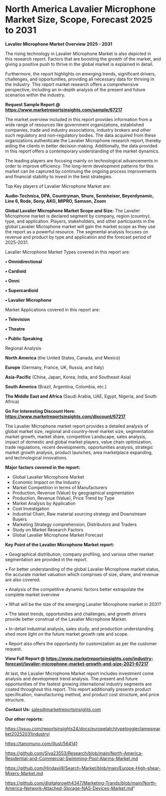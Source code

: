 # North America Lavalier Microphone Market Size, Scope, Forecast 2025 to 2031

<Strong> Lavalier Microphone Market Overview 2025 - 2031</strong>

The rising technology in Lavalier Microphone Market is also depicted in this research report. Factors that are boosting the growth of the market, and giving a positive push to thrive in the global market is explained in detail.

Furthermore, the report highlights on emerging trends, significant drivers, challenges, and opportunities, providing all necessary data for thriving in the industry. This report market research offers a comprehensive perspective, including an in-depth analysis of the present and future scenarios within the industry.

<strong>Request Sample Report @ <a href=https://www.marketreportsinsights.com/sample/67217>https://www.marketreportsinsights.com/sample/67217</a></strong>

The market overview included in this report provides information from a wide range of resources like government organizations, established companies, trade and industry associations, industry brokers and other such regulatory and non-regulatory bodies. The data acquired from these organizations authenticate the Lavalier Microphone research report, thereby aiding the clients in better decision making. Additionally, the data provided in this report offers a contemporary understanding of the market dynamics.

The leading players are focusing mainly on technological advancements in order to improve efficiency. The long-term development patterns for this market can be captured by continuing the ongoing process improvements and financial stability to invest in the best strategies.

Top Key players of Lavalier Microphone Market are:

<strong>Audio-Technica, DPA, Countryman, Shure, Sennheiser, Beyerdynamic, Line 6, Rode, Sony, AKG, MIPRO, Samson, Zoom</strong>

<strong><b>Global Lavalier Microphone Market Scope and Size:</b></strong>
The Lavalier Microphone market is declared segment by company, region (country), type, and application. Players, stakeholders, and other participants in the global Lavalier Microphone market will gain the market scope as they use the report as a powerful resource. The segmental analysis focuses on revenue and product by type and application and the forecast period of 2025-2031.

Lavalier Microphone Market Types covered in this report are:

<strong>• Omnidirectional

• Cardioid

• Omni

• Supercardioid

• Lavalier Microphone</strong>

Market Applications covered in this report are:

<strong>• Television

• Theatre

• Public Speaking</strong> 

Regional Analysis

<strong>North America</strong> (the United States, Canada, and Mexico)

<strong>Europe</strong> (Germany, France, UK, Russia, and Italy)

<strong>Asia-Pacific</strong> (China, Japan, Korea, India, and Southeast Asia)

<strong>South America</strong> (Brazil, Argentina, Colombia, etc.)

<strong>The Middle East and Africa</strong> (Saudi Arabia, UAE, Egypt, Nigeria, and South Africa)

<strong>Go For Interesting Discount Here: <a href=https://www.marketreportsinsights.com/discount/67217>https://www.marketreportsinsights.com/discount/67217</a></strong>

The Lavalier Microphone market report provides a detailed analysis of global market size, regional and country-level market size, segmentation market growth, market share, competitive Landscape, sales analysis, impact of domestic and global market players, value chain optimization, trade regulations, recent developments, opportunities analysis, strategic market growth analysis, product launches, area marketplace expanding, and technological innovations.

<strong><b>Major factors covered in the report:</b></strong>
<ul>
  <li>Global Lavalier Microphone Market </li>
  <li>Economic Impact on the Industry</li>
  <li>Market Competition in terms of Manufacturers</li>
  <li>Production, Revenue (Value) by geographical segmentation</li>
  <li>Production, Revenue (Value), Price Trend by Type</li>
  <li>Market Analysis by Application</li>
  <li>Cost Investigation</li>
  <li>Industrial Chain, Raw material sourcing strategy and Downstream Buyers</li>
  <li>Marketing Strategy comprehension, Distributors and Traders</li>
  <li>Study on Market Research Factors</li>
  <li>Global Lavalier Microphone Market Forecast</li>
</ul>

<strong><b>Key Point of the Lavalier Microphone Market report:</b></strong>

• Geographical distribution, company profiling, and various other market segmentation are provided in the report.

• For better understanding of the global Lavalier Microphone market status, the accurate market valuation which comprises of size, share, and revenue are also covered.

• Analysis of the competitive dynamic factors better extrapolate the complete market overview

• What will be the size of the emerging Lavalier Microphone market in 2031?

• The latest trends, opportunities and challenges, and growth drivers provide better construal of the Lavalier Microphone Market.

• In-detail industrial analysis, sales study, and production understanding shed more light on the future market growth rate and scope.

• Report also offers the opportunity for customization as per the customer request.

<strong><b>View Full Report @ <a href=https://www.marketreportsinsights.com/industry-forecast/lavalier-microphone-market-growth-and-size-2021-67217>https://www.marketreportsinsights.com/industry-forecast/lavalier-microphone-market-growth-and-size-2021-67217</a></b></strong>


At last, the Lavalier Microphone Market report includes investment come analysis and development trend analysis. The present and future opportunities of the fastest growing international industry segments are coated throughout this report. This report additionally presents product specification, manufacturing method, and product cost structure, and price structure.

<strong>Contact Us:</strong>
sales@marketreportsinsights.com

<strong>Our other reports:</strong>

<a href=https://issuu.com/reportsinsights24/docs/europelatchtypetoggleclampsmarket20252031industryi>https://issuu.com/reportsinsights24/docs/europelatchtypetoggleclampsmarket20252031industryi</a>

<a href=https://tanomuno.com/illust/564141>https://tanomuno.com/illust/564141</a>

<a href=https://github.com/Siya23553/Research/blob/main/North-America-Residential-and-Commercial-Swimming-Pool-Alarms-Market.md>https://github.com/Siya23553/Research/blob/main/North-America-Residential-and-Commercial-Swimming-Pool-Alarms-Market.md</a>

<a href=https://github.com/Hindavii9/Search-Market/blob/main/Europe-High-shear-Mixers-Market.md>https://github.com/Hindavii9/Search-Market/blob/main/Europe-High-shear-Mixers-Market.md</a>

<a href=https://github.com/digitalgrowth4347/Marketing-Trands/blob/main/North-America-Network-Attached-Storage-NAS-Devices-Market.md>https://github.com/digitalgrowth4347/Marketing-Trands/blob/main/North-America-Network-Attached-Storage-NAS-Devices-Market.md</a>"
